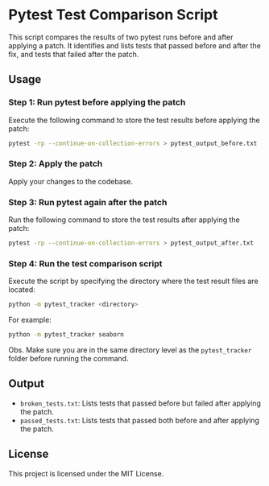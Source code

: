# Pytest Test Comparison Script

This script compares the results of two pytest runs before and after applying a patch. 
It identifies and lists tests that passed before and after the fix, and tests that failed after the patch.

## Usage

### Step 1: Run pytest before applying the patch
Execute the following command to store the test results before applying the patch:

```sh
pytest -rp --continue-on-collection-errors > pytest_output_before.txt
```

### Step 2: Apply the patch
Apply your changes to the codebase.

### Step 3: Run pytest again after the patch
Run the following command to store the test results after applying the patch:

```sh
pytest -rp --continue-on-collection-errors > pytest_output_after.txt
```

### Step 4: Run the test comparison script
Execute the script by specifying the directory where the test result files are located:

```sh
python -m pytest_tracker <directory>
```

For example:

```sh
python -m pytest_tracker seaborn
```

Obs. Make sure you are in the same directory level as the `pytest_tracker` folder before running the command.

## Output

- `broken_tests.txt`: Lists tests that passed before but failed after applying the patch.
- `passed_tests.txt`: Lists tests that passed both before and after applying the patch.

## License
This project is licensed under the MIT License.

